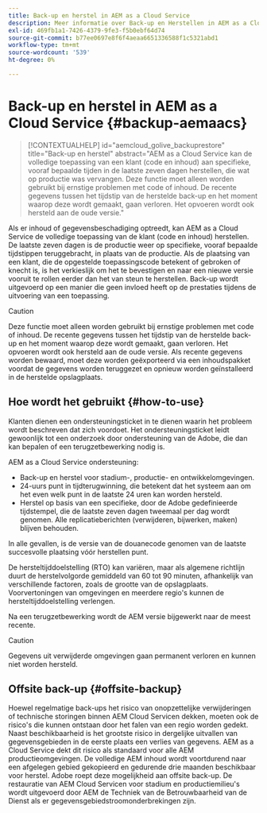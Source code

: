 ```yaml
---
title: Back-up en herstel in AEM as a Cloud Service
description: Meer informatie over Back-up en Herstellen in AEM as a Cloud Service
exl-id: 469fb1a1-7426-4379-9fe3-f5b0ebf64d74
source-git-commit: b77ee0697e8f6f4aeaa6651336588f1c5321abd1
workflow-type: tm+mt
source-wordcount: '539'
ht-degree: 0%

---
```



# Back-up en herstel in AEM as a Cloud Service {#backup-aemaacs}

>[!CONTEXTUALHELP]
>id="aemcloud_golive_backuprestore"
>title="Back-up en herstel"
>abstract="AEM as a Cloud Service kan de volledige toepassing van een klant (code en inhoud) aan specifieke, vooraf bepaalde tijden in de laatste zeven dagen herstellen, die wat op productie was vervangen. Deze functie moet alleen worden gebruikt bij ernstige problemen met code of inhoud. De recente gegevens tussen het tijdstip van de herstelde back-up en het moment waarop deze wordt gemaakt, gaan verloren. Het opvoeren wordt ook hersteld aan de oude versie."

Als er inhoud of gegevensbeschadiging optreedt, kan AEM as a Cloud Service de volledige toepassing van de klant (code en inhoud) herstellen. De laatste zeven dagen is de productie weer op specifieke, vooraf bepaalde tijdstippen teruggebracht, in plaats van de productie.
Als de plaatsing van een klant, die de opgestelde toepassingscode betekent of gebroken of knecht is, is het verkieslijk om het te bevestigen en naar een nieuwe versie vooruit te rollen eerder dan het van steun te herstellen. Back-up wordt uitgevoerd op een manier die geen invloed heeft op de prestaties tijdens de uitvoering van een toepassing.

>[!CAUTION]
>
>Deze functie moet alleen worden gebruikt bij ernstige problemen met code of inhoud. De recente gegevens tussen het tijdstip van de herstelde back-up en het moment waarop deze wordt gemaakt, gaan verloren. Het opvoeren wordt ook hersteld aan de oude versie. Als recente gegevens worden bewaard, moet deze worden geëxporteerd via een inhoudspakket voordat de gegevens worden teruggezet en opnieuw worden geïnstalleerd in de herstelde opslagplaats.

## Hoe wordt het gebruikt {#how-to-use}

Klanten dienen een ondersteuningsticket in te dienen waarin het probleem wordt beschreven dat zich voordoet. Het ondersteuningsticket leidt gewoonlijk tot een onderzoek door ondersteuning van de Adobe, die dan kan bepalen of een terugzetbewerking nodig is.

AEM as a Cloud Service ondersteuning:

* Back-up en herstel voor stadium-, productie- en ontwikkelomgevingen.
* 24-uurs punt in tijdterugwinning, die betekent dat het systeem aan om het even welk punt in de laatste 24 uren kan worden hersteld.
* Herstel op basis van een specifieke, door de Adobe gedefinieerde tijdstempel, die de laatste zeven dagen tweemaal per dag wordt genomen. Alle replicatieberichten (verwijderen, bijwerken, maken) blijven behouden.

In alle gevallen, is de versie van de douanecode genomen van de laatste succesvolle plaatsing vóór herstellen punt.

De hersteltijddoelstelling (RTO) kan variëren, maar als algemene richtlijn duurt de herstelvolgorde gemiddeld van 60 tot 90 minuten, afhankelijk van verschillende factoren, zoals de grootte van de opslagplaats. Voorvertoningen van omgevingen en meerdere regio&#39;s kunnen de hersteltijddoelstelling verlengen.

Na een terugzetbewerking wordt de AEM versie bijgewerkt naar de meest recente.

>[!CAUTION]
>
>Gegevens uit verwijderde omgevingen gaan permanent verloren en kunnen niet worden hersteld.

## Offsite back-up {#offsite-backup}

Hoewel regelmatige back-ups het risico van onopzettelijke verwijderingen of technische storingen binnen AEM Cloud Servicen dekken, moeten ook de risico&#39;s die kunnen ontstaan door het falen van een regio worden gedekt. Naast beschikbaarheid is het grootste risico in dergelijke uitvallen van gegevensgebieden in de eerste plaats een verlies van gegevens.
AEM as a Cloud Service dekt dit risico als standaard voor alle AEM productieomgevingen. De volledige AEM inhoud wordt voortdurend naar een afgelegen gebied gekopieerd en gedurende drie maanden beschikbaar voor herstel. Adobe roept deze mogelijkheid aan offsite back-up.
De restauratie van AEM Cloud Servicen voor stadium en productiemilieu&#39;s wordt uitgevoerd door AEM de Techniek van de Betrouwbaarheid van de Dienst als er gegevensgebiedstroomonderbrekingen zijn.
